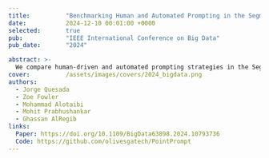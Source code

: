 ```yaml
---
title:          "Benchmarking Human and Automated Prompting in the Segment Anything Model"
date:           2024-12-10 00:01:00 +0000
selected:       true
pub:            "IEEE International Conference on Big Data"
pub_date:       "2024"

abstract: >-
  We compare human-driven and automated prompting strategies in the Segment Anything Model (SAM). Through large-scale benchmarking, we identify prompting patterns that maximize segmentation accuracy across diverse visual domains.
cover:          /assets/images/covers/2024_bigdata.png
authors:
  - Jorge Quesada
  - Zoe Fowler
  - Mohammad Alotaibi
  - Mohit Prabhushankar
  - Ghassan AlRegib
links:
  Paper: https://doi.org/10.1109/BigData63898.2024.10793736
  Code: https://github.com/olivesgatech/PointPrompt
---
```

